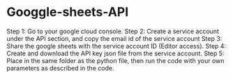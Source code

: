 # Googgle-sheets-API

Step 1: Go to your google cloud console.
Step 2: Create a service account under the API section, and copy the email id of the service account
Step 3: Share the google sheets with the service account ID (Editor access).
Step 4: Create and download the API key json file from the service account. 
Step 5: Place in the same folder as the python file, then run the code with your own parameters as described in the code.
